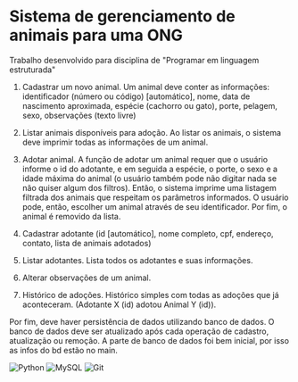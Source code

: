 # Sistema de gerenciamento de animais para uma ONG

Trabalho desenvolvido para disciplina de "Programar em linguagem estruturada" 

1. Cadastrar um novo animal. Um animal deve conter as informações: identificador (número ou código) [automático], nome, data de nascimento aproximada, espécie (cachorro ou gato), porte, pelagem, sexo, observações (texto livre)

2. Listar animais disponíveis para adoção. Ao listar os animais, o sistema deve imprimir todas as informações de um animal.

3. Adotar animal. A função de adotar um animal requer que o usuário informe o id do adotante, e em seguida a espécie, o porte, o sexo e a idade máxima  do animal (o usuário também pode não digitar nada se não quiser algum dos filtros). Então, o sistema imprime uma listagem filtrada dos animais que respeitam os parâmetros informados. O usuário pode, então, escolher um animal através de seu identificador. Por fim, o animal é removido da lista.

4. Cadastrar adotante (id [automático], nome completo, cpf, endereço, contato, lista de animais adotados)

5. Listar adotantes. Lista todos os adotantes e suas informações.

6. Alterar observações de um animal.

7. Histórico de adoções. Histórico simples com todas as adoções que já aconteceram. (Adotante X (id) adotou Animal Y (id)).


Por fim, deve haver persistência de dados utilizando banco de dados. O banco de dados deve ser atualizado após cada operação de cadastro, atualização ou remoção.
A parte de banco de dados foi bem inicial, por isso as infos do bd estão no main. 

![Python](https://img.shields.io/badge/python-3670A0?style=for-the-badge&logo=python&logoColor=ffdd54)
![MySQL](https://img.shields.io/badge/MySQL-00000F?style=for-the-badge&logo=mysql&logoColor=white)
![Git](https://img.shields.io/badge/GIT-E44C30?style=for-the-badge&logo=git&logoColor=white)
